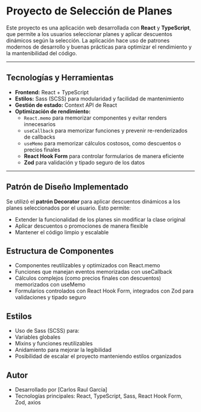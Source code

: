# Proyecto de Selección de Planes

Este proyecto es una aplicación web desarrollada con **React** y **TypeScript**, que permite a los usuarios seleccionar planes y aplicar descuentos dinámicos según la selección. La aplicación hace uso de patrones modernos de desarrollo y buenas prácticas para optimizar el rendimiento y la mantenibilidad del código.

---

## Tecnologías y Herramientas

- **Frontend:** React + TypeScript
- **Estilos:** Sass (SCSS) para modularidad y facilidad de mantenimiento
- **Gestión de estado:** Context API de React
- **Optimización de rendimiento:**
  - `React.memo` para memorizar componentes y evitar renders innecesarios
  - `useCallback` para memorizar funciones y prevenir re-renderizados de callbacks
  - `useMemo` para memorizar cálculos costosos, como descuentos o precios finales
  - **React Hook Form** para controlar formularios de manera eficiente
  - **Zod** para validación y tipado seguro de los datos

---

## Patrón de Diseño Implementado

Se utilizó el **patrón Decorator** para aplicar descuentos dinámicos a los planes seleccionados por el usuario. Esto permite:

- Extender la funcionalidad de los planes sin modificar la clase original
- Aplicar descuentos o promociones de manera flexible
- Mantener el código limpio y escalable

## Estructura de Componentes

- Componentes reutilizables y optimizados con React.memo
- Funciones que manejan eventos memorizadas con useCallback
- Cálculos complejos (como precios finales con descuentos) memorizados con useMemo
- Formularios controlados con React Hook Form, integrados con Zod para validaciones y tipado seguro

## Estilos

- Uso de Sass (SCSS) para:
- Variables globales
- Mixins y funciones reutilizables
- Anidamiento para mejorar la legibilidad
- Posibilidad de escalar el proyecto manteniendo estilos organizados

## Autor

- Desarrollado por [Carlos Raul García]
- Tecnologías principales: React, TypeScript, Sass, React Hook Form, Zod, axios
